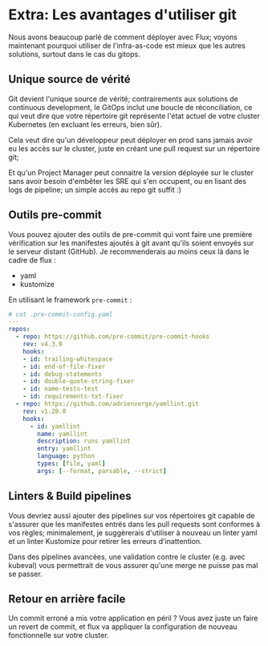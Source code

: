 # Extra: Les avantages d'utiliser git

Nous avons beaucoup parlé de comment déployer avec Flux; voyons maintenant pourquoi utiliser de l'infra-as-code est mieux que les autres solutions, surtout dans le cas du gitops.

## Unique source de vérité

Git devient l'unique source de vérité; contrairements aux solutions de continuous development, le GitOps inclut une boucle de réconciliation, ce qui veut dire que votre répertoire git représente l'état actuel de votre cluster Kubernetes (en excluant les erreurs, bien sûr).

Cela veut dire qu'un développeur peut déployer en prod sans jamais avoir eu les accès sur le cluster, juste en créant une pull request sur un répertoire git;

Et qu'un Project Manager peut connaitre la version déployée sur le cluster sans avoir besoin d'embêter les SRE qui s'en occupent, ou en lisant des logs de pipeline; un simple accès au repo git suffit :)

## Outils pre-commit

Vous pouvez ajouter des outils de pre-commit qui vont faire une première vérification sur les manifestes ajoutés à git avant qu'ils soient envoyés sur le serveur distant (GitHub). Je recommenderais au moins ceux là dans le cadre de flux :
- yaml
- kustomize

En utilisant le framework `pre-commit` :
```yaml
# cat .pre-commit-config.yaml
---
repos:
  - repo: https://github.com/pre-commit/pre-commit-hooks
    rev: v4.3.0
    hooks:
    - id: trailing-whitespace
    - id: end-of-file-fixer
    - id: debug-statements
    - id: double-quote-string-fixer
    - id: name-tests-test
    - id: requirements-txt-fixer
  - repo: https://github.com/adrienverge/yamllint.git
    rev: v1.28.0
    hooks:
      - id: yamllint
        name: yamllint
        description: runs yamllint
        entry: yamllint
        language: python
        types: [file, yaml]
        args: [--format, parsable, --strict]
```

## Linters & Build pipelines

Vous devriez aussi ajouter des pipelines sur vos répertoires git capable de s'assurer que les manifestes entrés dans les pull requests sont conformes à vos règles; minimalement, je suggèrerais d'utiliser à nouveau un linter yaml et un linter Kustomize pour retirer les erreurs d'inattention.

Dans des pipelines avancées, une validation contre le cluster (e.g. avec kubeval) vous permettrait de vous assurer qu'une merge ne puisse pas mal se passer.

## Retour en arrière facile

Un commit erroné a mis votre application en péril ? Vous avez juste un faire un revert de commit, et flux va appliquer la configuration de nouveau fonctionnelle sur votre cluster.

